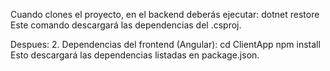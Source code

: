Cuando clones el proyecto, en el backend deberás ejecutar:
dotnet restore
Este comando descargará las dependencias del .csproj.

Despues:
2. Dependencias del frontend (Angular):
cd ClientApp
npm install
Esto descargará las dependencias listadas en package.json.

